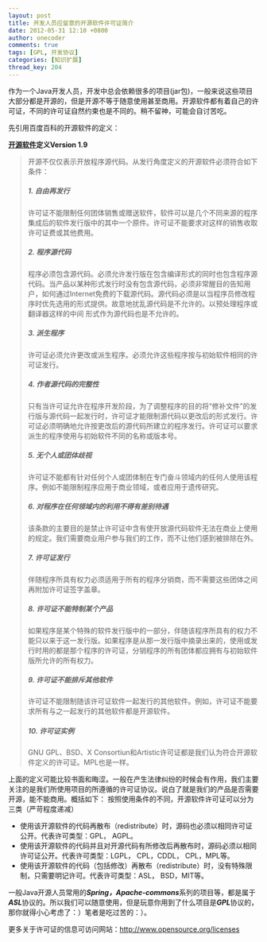 ```yaml
---
layout: post
title: 开发人员应留意的开源软件许可证简介
date: 2012-05-31 12:10 +0800
author: onecoder
comments: true
tags: [GPL, 开发协议]
categories: [知识扩展]
thread_key: 204
---
```

作为一个Java开发人员，开发中总会依赖很多的项目(jar包)，一般来说这些项目大部分都是开源的，但是开源不等于随意使用甚至商用。开源软件都有着自己的许可证，不同的许可证自然约束也是不同的。稍不留神，可能会自讨苦吃。

先引用百度百科的开源软件的定义：

<strong><a href="http://baike.baidu.com/view/444964.htm" target="_blank">开源软件</a>定义Version 1.9</strong>

> 开源不仅仅表示开放程序源代码。从发行角度定义的开源软件必须符合如下条件：
> 		
> ##### 1. 自由再发行
> 
> 许可证不能限制任何团体销售或赠送软件，软件可以是几个不同来源的程序集成后的软件发行版中的其中一个原件。许可证不能要求对这样的销售收取许可证费或其他费用。
> 		
> ##### 2. 程序源代码
> 
> 程序必须包含源代码。必须允许发行版在包含编译形式的同时也包含程序源代码。当产品以某种形式发行时没有包含源代码，必须非常醒目的告知用户，如何通过Internet免费的下载源代码。源代码必须是以当程序员修改程序时优先选用的形式提供。故意地扰乱源代码是不允许的。以预处理程序或翻译器这样的中间 形式作为源代码也是不允许的。
> 
> ##### 3. 派生程序
> 
> 许可证必须允许更改或派生程序。必须允许这些程序按与初始软件相同的许可证发行。
> 
> ##### 4. 作者源代码的完整性
> 
> 只有当许可证允许在程序开发阶段，为了调整程序的目的将“修补文件”的发行版与源代码一起发行时，许可证才能限制源代码以更改后的形式发行。许可证必须明确地允许按更改后的源代码所建立的程序发行。许可证可以要求派生的程序使用与初始软件不同的名称或版本号。
> 
> ##### 5. 无个人或团体歧视		
> 
> 许可证不能都有针对任何个人或团体制在专门奋斗领域内的任何人使用该程序。例如不能限制程序应用于商业领域，或者应用于遗传研究。
> 
> ##### 6. 对程序在任何领域内的利用不得有差别待遇
> 该条款的主要目的是禁止许可证中含有使开放源代码软件无法在商业上使用的规定。我们需要商业用户参与我们的工作，而不让他们感到被排除在外。
> 
> ##### 7. 许可证发行
> 
> 伴随程序所具有权力必须适用于所有的程序分销商，而不需要这些团体之间再附加许可证签字盖章。
> 
> ##### 8. 许可证不能特制某个产品
> 
> 如果程序是某个特殊的软件发行版中的一部分，伴随该程序所具有的权力不能只以来于这一发行版。如果程序是从那一发行版中摘录出来的，使用或发行时用的都是那个程序的许可证，分销程序的所有团体都应拥有与初始软件版所允许的所有权力。
> 
> ##### 9. 许可证不能排斥其他软件
> 
> 许可证不能限制随该许可证软件一起发行的其他软件。例如，许可证不能要求所有与之一起发行的其他软件都是开源软件。
> 
> ##### 10. 许可证实例
> 
> GNU GPL、BSD、X Consortiun和Artistic许可证都是我们认为符合开源软件定义的许可证。MPL也是一样。

上面的定义可能比较书面和晦涩。一般在产生法律纠纷的时候会有作用，我们主要关注的是我们所使用项目的所遵循的许可证协议。说白了就是我们的产品是否需要开源，能不能商用。概括如下： 按照使用条件的不同，开源软件许可证可以分为三类（严苛程度递减）

* 使用该开源软件的代码再散布（redistribute）时，源码也必须以相同许可证公开。代表许可类型：GPL， AGPL。
* 使用该开源软件的代码并且对开源代码有所修改后再散布时，源码必须以相同许可证公开。代表许可类型：LGPL， CPL，CDDL， CPL，MPL等。
* 使用该开源软件的代码（包括修改）再散布（redistribute）时，没有特殊限制，只需要明记许可。代表许可类型：ASL， BSD，MIT等。

一般Java开源人员常用的***Spring，Apache-commons***系列的项目等，都是属于***ASL***协议的。所以我们可以随意使用，但是玩意你用到了什么项目是***GPL***协议的，那你就得小心考虑了：）笔者是吃过苦的：）。

更多关于许可证的信息可访问网站：<a href="http://www.opensource.org/licenses" target="_blank">http://www.opensource.org/licenses</a>


